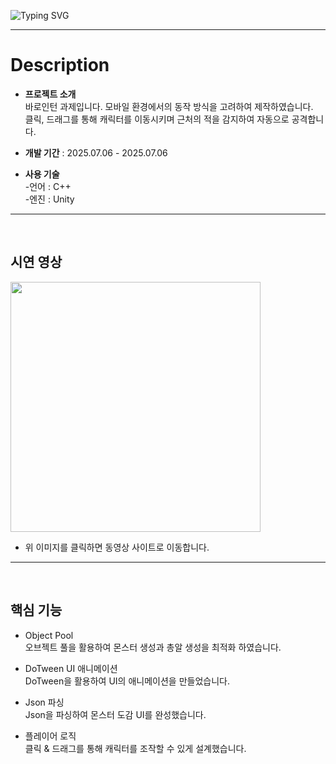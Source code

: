 ![Typing SVG](https://readme-typing-svg.demolab.com?font=Fira+Code&size=40&pause=1000&width=435&height=70&lines=SHOOT+MONSTER!)

---
# Description
- **프로젝트 소개** <br>
  바로인턴 과제입니다. 모바일 환경에서의 동작 방식을 고려하여 제작하였습니다. <br>
  클릭, 드래그를 통해 캐릭터를 이동시키며 근처의 적을 감지하여 자동으로 공격합니다. <br>
  
- **개발 기간** : 2025.07.06 - 2025.07.06
- **사용 기술** <br>
-언어 : C++<br>
-엔진 : Unity<br>

---
<br>

## 시연 영상

<a href="https://youtube.com/shorts/PBuMELHGQEE" target="_blank">
  <img src="https://github.com/user-attachments/assets/a89ae5bf-9d95-4d60-bdb9-6b89950ac4e9" width="400">
</a>

- 위 이미지를 클릭하면 동영상 사이트로 이동합니다.
---
<br>

## 핵심 기능
- Object Pool <br>
  오브젝트 풀을 활용하여 몬스터 생성과 총알 생성을 최적화 하였습니다. <br>

- DoTween UI 애니메이션 <br>
  DoTween을 활용하여 UI의 애니메이션을 만들었습니다. <br>

- Json 파싱 <br>
  Json을 파싱하여 몬스터 도감 UI를 완성했습니다. <br>

- 플레이어 로직 <br>
  클릭 & 드래그를 통해 캐릭터를 조작할 수 있게 설계했습니다. <br>
  
